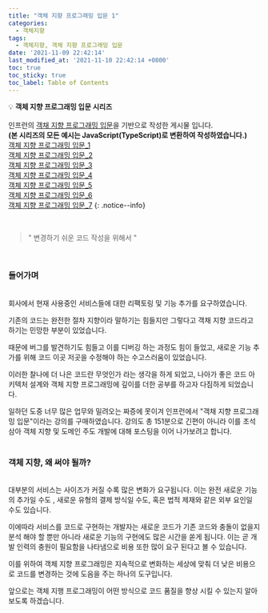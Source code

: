 ```yaml
---
title: "객체 지향 프로그래밍 입문 1"
categories:
  - 객체지향
tags:
  - 객체지향, 객체 지향 프로그래밍 입문
date: '2021-11-09 22:42:14'
last_modified_at: '2021-11-10 22:42:14 +0800'
toc: true
toc_sticky: true
toc_label: Table of Contents
---
```


💡 **객체 지향 프로그래밍 입문 시리즈**
<br><br> 인프런의 [객채 지향 프로그래밍 입문](https://www.inflearn.com/course/%EA%B0%9D%EC%B2%B4-%EC%A7%80%ED%96%A5-%ED%94%84%EB%A1%9C%EA%B7%B8%EB%9E%98%EB%B0%8D-%EC%9E%85%EB%AC%B8)을 기반으로 작성한 게시물 입니다.
<br> **(본 시리즈의 모든 예시는 JavaScript(TypeScript)로 변환하여 작성하였습니다.)**
<br> [객체 지향 프로그래밍 입문_1](https://www.notion.so/_1-54441a069e91437096990dc86e82d38c)
<br> [객체 지향 프로그래밍 입문_2](https://www.notion.so/_2-2475afa1ef5441a3b2c8443a6dd2fdcf)
<br> [객체 지향 프로그래밍 입문_3](https://www.notion.so/_3-9700449fc30c44cc85016510c08e8fff)
<br> [객체 지향 프로그래밍 입문_4](https://www.notion.so/_4-9fac4cd90869468eba6bac00971b2d8b)
<br> [객체 지향 프로그래밍 입문_5](https://www.notion.so/_5-88bcb5aafa0f45d08d30dcc76c73f409)
<br> [객체 지향 프로그래밍 입문_6](https://www.notion.so/_6-94e2069712f04ecd8c59871b0709b6ce)
<br> [객체 지향 프로그래밍 입문_7](https://www.notion.so/_7-35065f3f7f65490cada89ccfe6825d28)
{: .notice--info}

<br>

> " 변경하기 쉬운 코드 작성을 위해서 "

<br>

### 들어가며
<br>
회사에서 현재 사용중인 서비스들에 대한 리팩토링 및 기능 추가를 요구하였습니다.

기존의 코드는 완전한 절차 지향이라 말하기는 힘들지만 그렇다고 객채 지향 코드라고 하기는 민망한 부분이 있었습니다. 

때문에 버그를 발견하기도 힘들고 이를 디버깅 하는 과정도 힘이 들었고, 새로운 기능 추가를 위해 코드 이곳 저곳을 수정해야 하는 수고스러움이 있었습니다.

이러한 찰나에 더 나은 코드란 무엇인가 라는 생각을 하게 되었고, 나아가 좋은 코드 아키텍처 설계와 객체 지향 프로그래밍에 깊이를 더한 공부를 하고자 다짐하게 되었습니다.

일하던 도중 너무 많은 업무와 밀려오는 짜증에 못이겨 인프런에서 "객채 지향 프로그래밍 입문"이라는 강의를 구매하였습니다. 강의도 총 151분으로 긴편이 아니라 이를 초석 삼아 객체 지향 및 도메인 주도 개발에 대해 포스팅을 이어 나가보려고 합니다.
<br><br>

### 객체 지향, 왜 써야 될까?
<br>
대부분의 서비스는 사이즈가 커질 수록  많은 변화가 요구됩니다. 이는 완전 새로운 기능의 추가일 수도 , 새로운 유형의 결제 방식일 수도, 혹은 법적 제재와 같은 외부 요인일 수도 있습니다.

이에따라 서비스를 코드로 구현하는 개발자는 새로운 코드가 기존 코드와 충돌이 없을지 분석 해야 할 뿐만 아니라 새로운 기능의 구현에도 많은 시간을 쏟게 됩니다. 이는 곧 개발 인력의 충원이 필요함을 나타냄으로 비용 또한 많이 요구 된다고 볼 수 있습니다.

이를 위하여 객체 지향 프로그래밍은 지속적으로 변화하는 세상에 맞춰 더 낮은 비용으로 코드를 변경하는 것에 도음을 주는 하나의 도구입니다.

앞으로는 객체 지행 프로그래밍이 어떤 방식으로 코드 품질을 향상 시킬 수 있는지 알아보도록 하겠습니다.